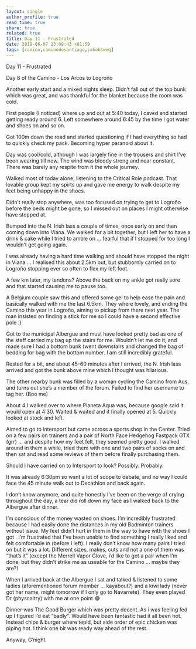 ```yaml
---
layout: single
author_profile: true
read_time: true
share: true
related: true
title: Day 11 - Frustrated
date: 2019-06-07 23:09:43 +01:59
tags: [camino,caminodesantiago,jakobsweg]
---
```


Day 11 - Frustrated

Day 8 of the Camino - Los Arcos to Logroño

Another early start and a mixed nights sleep. Didn’t fall out of the top bunk which was great, and was thankful for the blanket because the room was cold.

First people (I noticed) where up and out at 5:40 today, I caved and started getting ready around 6. Left somewhere around 6:45 by the time  I got water and shoes on and so on.

Got 100m down the road and started questioning if I had everything so had to quickly check my pack. Becoming hyper paranoid about it.

Day was cool/cold, although I was largely fine in the trousers and shirt I’ve been wearing till now. The wind was bloody strong and near constant. There was barely any respite from it the whole journey.

Walked most of today alone, listening to the Critical Role podcast. That lovable group kept my spirts up and gave me energy to walk despite my feet being unhappy in the shoes.

Didn’t really stop anywhere, was too focused on trying to get to Logroño before the beds might be gone, so I missed out on places I might otherwise have stopped at.

Bumped into the N. Irish lass a couple of times, once early on and then coming down into Viana. We walked for a bit together, but I left her to have a drink & cake while I tried to amble on … fearful that if I stopped for too long I wouldn’t get going again.

I was already having a hard time walking and should have stopped the night in Viana … I realised this about 2.5km out, but stubbornly carried on to Logroño stopping ever so often to flex my left foot.

A few km later, my tendons? Above the back on my ankle got really sore and that started causing me to pause too. 

A Belgium couple saw this and offered some gel to help ease the pain and basically walked with me the last 6.5km. They where lovely, and ending the Camino this year in Logroño, aiming to pickup from there next year. The man insisted on finding a stick for me so I could have a second effective pole :)

Got to the municipal Albergue and must have looked pretty bad as one of the staff carried my bag up the stairs for me. Wouldn’t let me do it, and made sure I had a bottom bunk (went downstairs and changed the bag of bedding for bag with the bottom number. I am still incredibly grateful.

Rested for a bit, and about 45-60 minutes after I arrived, the N. Irish lass arrived and got the bunk above mine which I thought was hilarious. 

The other nearby bunk was filled by a woman cycling the Camino from Aus, and turns out she’s a member of the forum. Failed to find her username to tag her. (Boo me)

About 4 I walked over to where Planeta Aqua was, because google said it would open at 4:30. Waited & waited and it finally opened at 5. Quickly looked at stock and left.

Aimed to go to intersport but came across a sports shop in the Center. Tried on a few pairs on trainers and a pair of North Face Hedgehog Fastpack GTX (grr) … and despite how my feet felt, they seemed pretty good. I walked around in them a while, tried them with one and two pairs of socks on and then sat and read some reviews of them before finally purchasing them.

Should I have carried on to Intersport to look? Possibly. Probably.

It was already 6:30pm so want a lot of scope to debate, and no way I could face the 45 minute walk out to Decathlon and back again.

I don’t know anymore, and quite honestly I’ve been on the verge of crying throughout the day, a tear did roll down my face as I walked back to the Albergue after dinner.

I’m conscious of the money wasted on shoes. I’m incredibly frustrated because I had easily done the distances in my old Badminton trainers without issue. My feet didn’t hurt in them in the way to have with the shoes I got .
I’m frustrated that I’ve been unable to find something I really liked and felt comfortable in (before I left). I really don’t know how many pairs I tried on but it was a lot. Different sizes, makes, cuts and not a one of them was “that’s it” (except the Merrell Vapor Glove, i’d like to get a pair when I’m done, but they didn’t strike me as useable for the Camino … maybe they are?)

When I arrived back at the Albergue I sat and talked & listened to some ladies (aforementioned forum member … kayabout?) and a kiwi lady (never got her name, might tomorrow if I only go to Navarrete). They even played Dr (physcaitry) with me at one point 😂 

Dinner was The Good Burger which was pretty decent. As i was feeling fed up I figured I’d eat “badly”. Would have been fantastic had it all been hot. Instead chips & burger where tepid, but side order of epic chicken was piping hot. I think one bit was ready way ahead of the rest.

Anyway, G’night.

